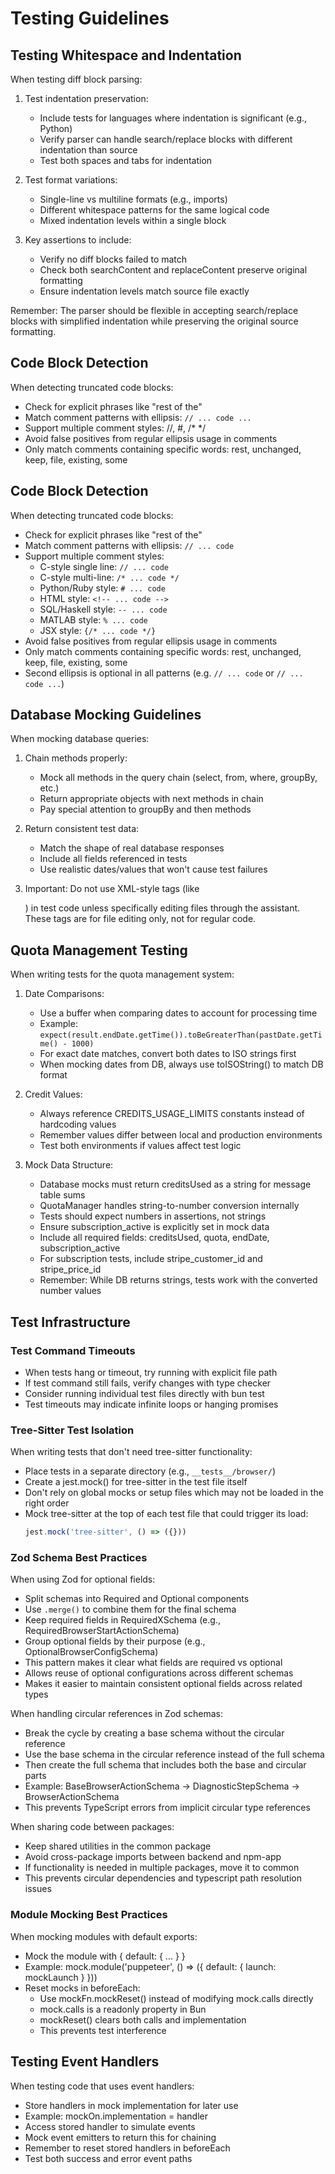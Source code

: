 # Testing Guidelines

## Testing Whitespace and Indentation

When testing diff block parsing:

1. Test indentation preservation:
   - Include tests for languages where indentation is significant (e.g., Python)
   - Verify parser can handle search/replace blocks with different indentation than source
   - Test both spaces and tabs for indentation

2. Test format variations:
   - Single-line vs multiline formats (e.g., imports)
   - Different whitespace patterns for the same logical code
   - Mixed indentation levels within a single block

3. Key assertions to include:
   - Verify no diff blocks failed to match
   - Check both searchContent and replaceContent preserve original formatting
   - Ensure indentation levels match source file exactly

Remember: The parser should be flexible in accepting search/replace blocks with simplified indentation while preserving the original source formatting.

## Code Block Detection

When detecting truncated code blocks:
- Check for explicit phrases like "rest of the"
- Match comment patterns with ellipsis: `// ... code ...`
- Support multiple comment styles: //, #, /* */
- Avoid false positives from regular ellipsis usage in comments
- Only match comments containing specific words: rest, unchanged, keep, file, existing, some

## Code Block Detection

When detecting truncated code blocks:
- Check for explicit phrases like "rest of the"
- Match comment patterns with ellipsis: `// ... code`
- Support multiple comment styles:
  - C-style single line: `// ... code`
  - C-style multi-line: `/* ... code */`
  - Python/Ruby style: `# ... code`
  - HTML style: `<!-- ... code -->`
  - SQL/Haskell style: `-- ... code`
  - MATLAB style: `% ... code`
  - JSX style: `{/* ... code */}`
- Avoid false positives from regular ellipsis usage in comments
- Only match comments containing specific words: rest, unchanged, keep, file, existing, some
- Second ellipsis is optional in all patterns (e.g. `// ... code` or `// ... code ...`)

## Database Mocking Guidelines

When mocking database queries:

1. Chain methods properly:
   - Mock all methods in the query chain (select, from, where, groupBy, etc.)
   - Return appropriate objects with next methods in chain
   - Pay special attention to groupBy and then methods

2. Return consistent test data:
   - Match the shape of real database responses
   - Include all fields referenced in tests
   - Use realistic dates/values that won't cause test failures

3. Important: Do not use XML-style tags (like <search>) in test code unless specifically editing files through the assistant. These tags are for file editing only, not for regular code.

## Quota Management Testing

When writing tests for the quota management system:

1. Date Comparisons:
   - Use a buffer when comparing dates to account for processing time
   - Example: `expect(result.endDate.getTime()).toBeGreaterThan(pastDate.getTime() - 1000)`
   - For exact date matches, convert both dates to ISO strings first
   - When mocking dates from DB, always use toISOString() to match DB format

2. Credit Values:
   - Always reference CREDITS_USAGE_LIMITS constants instead of hardcoding values
   - Remember values differ between local and production environments
   - Test both environments if values affect test logic

3. Mock Data Structure:
   - Database mocks must return creditsUsed as a string for message table sums
   - QuotaManager handles string-to-number conversion internally
   - Tests should expect numbers in assertions, not strings
   - Ensure subscription_active is explicitly set in mock data
   - Include all required fields: creditsUsed, quota, endDate, subscription_active
   - For subscription tests, include stripe_customer_id and stripe_price_id
   - Remember: While DB returns strings, tests work with the converted number values

## Test Infrastructure

### Test Command Timeouts
- When tests hang or timeout, try running with explicit file path
- If test command still fails, verify changes with type checker
- Consider running individual test files directly with bun test
- Test timeouts may indicate infinite loops or hanging promises

### Tree-Sitter Test Isolation

When writing tests that don't need tree-sitter functionality:
- Place tests in a separate directory (e.g., `__tests__/browser/`)
- Create a jest.mock() for tree-sitter in the test file itself
- Don't rely on global mocks or setup files which may not be loaded in the right order
- Mock tree-sitter at the top of each test file that could trigger its load:
  ```typescript
  jest.mock('tree-sitter', () => ({}))
  ```

### Zod Schema Best Practices

When using Zod for optional fields:
- Split schemas into Required and Optional components
- Use `.merge()` to combine them for the final schema
- Keep required fields in RequiredXSchema (e.g., RequiredBrowserStartActionSchema)
- Group optional fields by their purpose (e.g., OptionalBrowserConfigSchema)
- This pattern makes it clear what fields are required vs optional
- Allows reuse of optional configurations across different schemas
- Makes it easier to maintain consistent optional fields across related types

When handling circular references in Zod schemas:
- Break the cycle by creating a base schema without the circular reference
- Use the base schema in the circular reference instead of the full schema
- Then create the full schema that includes both the base and circular parts
- Example: BaseBrowserActionSchema -> DiagnosticStepSchema -> BrowserActionSchema
- This prevents TypeScript errors from implicit circular type references

When sharing code between packages:
- Keep shared utilities in the common package
- Avoid cross-package imports between backend and npm-app
- If functionality is needed in multiple packages, move it to common
- This prevents circular dependencies and typescript path resolution issues

### Module Mocking Best Practices

When mocking modules with default exports:
  - Mock the module with { default: { ... } }
  - Example: mock.module('puppeteer', () => ({ default: { launch: mockLaunch } }))
- Reset mocks in beforeEach:
  - Use mockFn.mockReset() instead of modifying mock.calls directly
  - mock.calls is a readonly property in Bun
  - mockReset() clears both calls and implementation
  - This prevents test interference

## Testing Event Handlers

When testing code that uses event handlers:
- Store handlers in mock implementation for later use
- Example: mockOn.implementation = handler
- Access stored handler to simulate events
- Mock event emitters to return this for chaining
- Remember to reset stored handlers in beforeEach
- Test both success and error event paths
